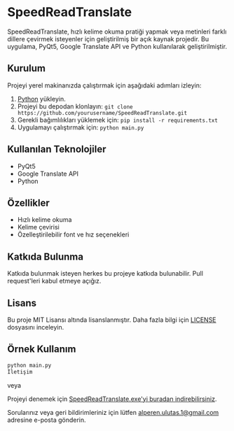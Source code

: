 # SpeedReadTranslate

SpeedReadTranslate, hızlı kelime okuma pratiği yapmak veya metinleri farklı dillere çevirmek isteyenler için geliştirilmiş bir açık kaynak projedir. Bu uygulama, PyQt5, Google Translate API ve Python kullanılarak geliştirilmiştir.

## Kurulum

Projeyi yerel makinanızda çalıştırmak için aşağıdaki adımları izleyin:

1. [Python](https://www.python.org/downloads/) yükleyin.
2. Projeyi bu depodan klonlayın: `git clone https://github.com/yourusername/SpeedReadTranslate.git`
3. Gerekli bağımlılıkları yüklemek için: `pip install -r requirements.txt`
4. Uygulamayı çalıştırmak için: `python main.py`

## Kullanılan Teknolojiler

- PyQt5
- Google Translate API
- Python

## Özellikler

- Hızlı kelime okuma
- Kelime çevirisi
- Özelleştirilebilir font ve hız seçenekleri

## Katkıda Bulunma

Katkıda bulunmak isteyen herkes bu projeye katkıda bulunabilir. Pull request'leri kabul etmeye açığız.

## Lisans

Bu proje MIT Lisansı altında lisanslanmıştır. Daha fazla bilgi için [LICENSE](LICENSE) dosyasını inceleyin.

## Örnek Kullanım

```python
python main.py
İletişim
```
veya

Projeyi denemek için [SpeedReadTranslate.exe'yi buradan indirebilirsiniz](https://drive.google.com/file/d/1jaVx60XBbhox6nv7SSGkwiVseNUQLwPT/view?usp=drive_link).

Sorularınız veya geri bildirimleriniz için lütfen alperen.ulutas.1@gmail.com adresine e-posta gönderin.


